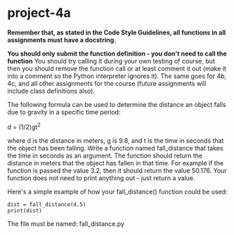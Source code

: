 # project-4a

**Remember that, as stated in the Code Style Guidelines, all functions in all assignments must have a docstring.**

**You should only submit the function definition - you don't need to call the function** You should try calling it during your own testing of course, but then you should remove the function call or at least comment it out (make it into a comment so the Python interpreter ignores it). The same goes for 4b, 4c, and all other assignments for the course (future assignments will include class definitions also).

The following formula can be used to determine the distance an object falls due to gravity in a specific time period:

d = (1/2)gt<sup>2</sup>

where d is the distance in meters, g is 9.8, and t is the time in seconds that the object has been falling.  Write a function named fall_distance that takes the time in seconds as an argument.  The function should return the distance in meters that the object has fallen in that time.  For example if the function is passed the value 3.2, then it should return the value 50.176.  Your function does not need to print anything out - just return a value.

Here's a simple example of how your fall_distance() function could be used:
```
dist = fall_distance(4.5)
print(dist)
```

The file must be named: fall_distance.py

